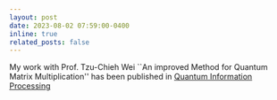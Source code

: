 ```yaml
---
layout: post
date: 2023-08-02 07:59:00-0400
inline: true
related_posts: false
---
```


My work with Prof. Tzu-Chieh Wei ``An improved Method for Quantum Matrix Multiplication'' has been published in [Quantum Information Processing](https://link.springer.com/article/10.1007/s11128-023-04054-6)
